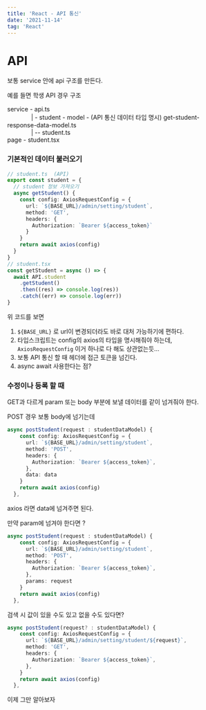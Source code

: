 ```yaml
---
title: 'React - API 통신'
date: '2021-11-14'
tag: 'React'
---
```


# API

보통 service 안에 api 구조를 만든다.

예를 들면 학생 API 경우 구조

service - api.ts  
&nbsp;&nbsp;&nbsp;&nbsp;&nbsp;&nbsp;&nbsp;&nbsp;&nbsp;&nbsp;&nbsp;&nbsp;&nbsp;&nbsp;| - student - model - (API 통신 데이터 타입 명시) get-student-response-data-model.ts  
&nbsp;&nbsp;&nbsp;&nbsp;&nbsp;&nbsp;&nbsp;&nbsp;&nbsp;&nbsp;&nbsp;&nbsp;&nbsp;&nbsp;| -- student.ts  
page - student.tsx

### 기본적인 데이터 불러오기

```ts
// student.ts  (API)
export const student = {
  // student 정보 가져오기
  async getStudent() {
    const config: AxiosRequestConfig = {
      url: `${BASE_URL}/admin/setting/student`,
      method: 'GET',
      headers: {
        Authorization: `Bearer ${access_token}`
      }
    }
    return await axios(config)
  }
}
// student.tsx
const getStudent = async () => {
  await API.student
    .getStudent()
    .then((res) => console.log(res))
    .catch((err) => console.log(err))
}
```

위 코드를 보면

1. `${BASE_URL}` 로 url이 변경되더라도 바로 대처 가능하기에 편하다.
2. 타입스크립트는 config의 axios의 타입을 명시해줘야 하는데, `AxiosRequestConfig` 이거 하나로 다 해도 상관없는듯...
3. 보통 API 통신 할 때 헤더에 접근 토큰을 넘긴다.
4. async await 사용한다는 점?

### 수정이나 등록 할 때

GET과 다르게 param 또는 body 부분에 보낼 데이터를 같이 넘겨줘야 한다.

POST 경우 보통 body에 넘기는데

```ts
async postStudent(request : studentDataModel) {
    const config: AxiosRequestConfig = {
      url: `${BASE_URL}/admin/setting/student`,
      method: 'POST',
      headers: {
        Authorization: `Bearer ${access_token}`,
      },
      data: data
    }
    return await axios(config)
  },
```

axios 라면 data에 넘겨주면 된다.

만약 param에 넘겨야 한다면 ?

```ts
async postStudent(request : studentDataModel) {
    const config: AxiosRequestConfig = {
      url: `${BASE_URL}/admin/setting/student`,
      method: 'POST',
      headers: {
        Authorization: `Bearer ${access_token}`,
      },
      params: request
    }
    return await axios(config)
  },
```

검색 시 값이 있을 수도 있고 없을 수도 있다면?

```ts
async postStudent(request? : studentDataModel) {
    const config: AxiosRequestConfig = {
      url: `${BASE_URL}/admin/setting/student/${request}`,
      method: 'GET',
      headers: {
        Authorization: `Bearer ${access_token}`,
      },
    }
    return await axios(config)
  },
```

이제 그만 알아보자
